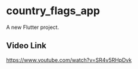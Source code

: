 # country_flags_app

A new Flutter project.

## Video Link

https://www.youtube.com/watch?v=SR4v5RHpDvk


